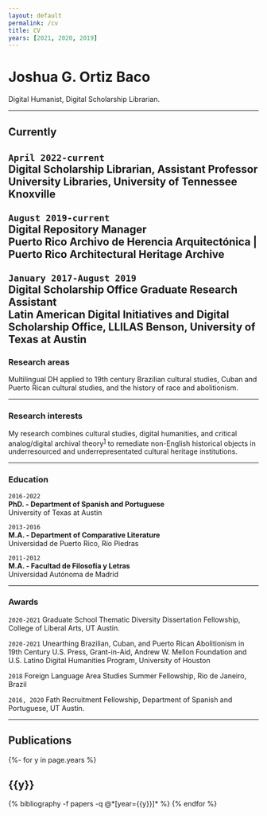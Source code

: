 ```yaml
---
layout: default
permalink: /cv
title: CV
years: [2021, 2020, 2019]
---
```

# Joshua G. Ortiz Baco
Digital Humanist, Digital Scholarship Librarian.

---
## Currently

`April 2022-current`<br>
__Digital Scholarship Librarian, Assistant Professor__<br>University Libraries, University of Tennessee Knoxville
<br><br>`August 2019-current`<br>
__Digital Repository Manager__<br>Puerto Rico Archivo de Herencia Arquitectónica | Puerto Rico Architectural Heritage Archive
<br><br>`January 2017-August 2019`<br>
__Digital Scholarship Office Graduate Research Assistant__<br>Latin American Digital Initiatives and Digital Scholarship Office, LLILAS Benson, University of Texas at Austin
---
### Research areas

Multilingual DH applied to 19th century Brazilian cultural studies, Cuban and Puerto Rican cultural studies, and the history of race and abolitionism.

---
### Research interests

My research combines cultural studies, digital humanities, and critical analog/digital archival theory<sup>[1]</sup> to remediate non-English historical objects in underresourced and underrepresentated cultural heritage institutions. 

---
### Education

`2016-2022`<br>
__PhD. - Department of Spanish and Portuguese__ <br>University of Texas at Austin

`2013-2016`<br>
__M.A. - Department of Comparative Literature__ <br> Universidad de Puerto Rico, Río Piedras

`2011-2012`<br>
__M.A. - Facultad de Filosofía y Letras__ <br> Universidad Autónoma de Madrid

---
### Awards

`2020-2021` Graduate School Thematic Diversity Dissertation Fellowship, College of Liberal Arts, UT Austin.

`2020-2021` Unearthing Brazilian, Cuban, and Puerto Rican Abolitionism in 19th Century U.S. Press, Grant-in-Aid, Andrew W. Mellon Foundation and U.S. Latino Digital Humanities Program, University of Houston

`2018` Foreign Language Area Studies Summer Fellowship, Rio de Janeiro, Brazil

`2016, 2020` Fath Recruitment Fellowship, Department of Spanish and Portuguese, UT Austin.

---
## Publications
<div class="publications">

{%- for y in page.years %}
  <h2 class="year">{{y}}</h2>
  {% bibliography -f papers -q @*[year={{y}}]* %}
{% endfor %}

</div>

[1]: https://doi.org/10.1093/ahr/rhab359
